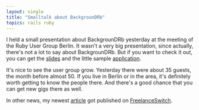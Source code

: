 ```yaml
---
layout: single
title: "Smalltalk about BackgrounDRb"
topics: rails ruby
---
```

I held a small presentation about BackgrounDRb yesterday at the meeting of the Ruby User Group Berlin. It wasn't a very big presentation, since actually, there's not a lot to say about BackgrounDRb. But if you want to check it out, you can get the <a href="/files/BackgrounDRb.pdf">slides</a> and the little sample <a href="/files/backgroundrb_demo.zip">application</a>.

It's nice to see the user group grow. Yesterday there were about 35 guests, the month before almost 50. If you live in Berlin or in the area, it's definitely worth getting to know the people there. And there's a good chance that you can get new gigs there as well.

In other news, my newest <a href="http://freelanceswitch.com/new-leads-series/7-cheap-ways-to-promote-your-development-skills/">article</a> got published on <a href="http://www.freelanceswitch.com/">FreelanceSwitch</a>.